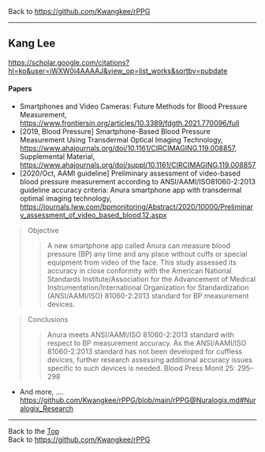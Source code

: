 Back to https://github.com/Kwangkee/rPPG
***

## Kang Lee 
https://scholar.google.com/citations?hl=ko&user=iWXW0j4AAAAJ&view_op=list_works&sortby=pubdate  

#### Papers
- Smartphones and Video Cameras: Future Methods for Blood Pressure Measurement, https://www.frontiersin.org/articles/10.3389/fdgth.2021.770096/full
- [2019, Blood Pressure] Smartphone-Based Blood Pressure Measurement Using Transdermal Optical Imaging Technology, https://www.ahajournals.org/doi/10.1161/CIRCIMAGING.119.008857, Supplemental Material, https://www.ahajournals.org/doi/suppl/10.1161/CIRCIMAGING.119.008857 
- [2020/Oct, AAMI guideline] Preliminary assessment of video-based blood pressure measurement according to ANSI/AAMI/ISO81060-2:2013 guideline accuracy criteria: Anura smartphone app with transdermal optimal imaging technology, https://journals.lww.com/bpmonitoring/Abstract/2020/10000/Preliminary_assessment_of_video_based_blood.12.aspx 
>Objective 
>>A new smartphone app called Anura can measure blood pressure (BP) any time and any place without cuffs or special equipment from video of the face. This study assessed its accuracy in close conformity with the American National Standards Institute/Association for the Advancement of Medical Instrumentation/International Organization for Standardization (ANSI/AAMI/ISO) 81060-2:2013 standard for BP measurement devices.    

>Conclusions 
>>Anura meets ANSI/AAMI/ISO 81060-2:2013 standard with respect to BP measurement accuracy. As the ANSI/AAMI/ISO 81060-2:2013 standard has not been developed for cuffless devices, further research assessing additional accuracy issues specific to such devices is needed. Blood Press Monit 25: 295–298 



- And more, .... https://github.com/Kwangkee/rPPG/blob/main/rPPG@Nuralogix.md#Nuralogix_Research  

***
Back to the [Top](#rPPG)  
Back to https://github.com/Kwangkee/rPPG
